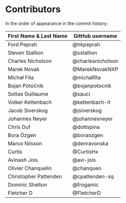 # Contributors

In the order of appearance in the commit history:

| First Name & Last Name    | GitHub username    |
|---------------------------|--------------------|
| Ford Peprah               | @hkpeprah          |
| Steven Stallion           | @sstallion         |
| Charles Nicholson         | @charlesnicholson  |
| Marek Novak               | @MarekNovakNXP     |
| Michał Fita               | @michalfita        |
| Bojan Potočnik            | @bojanpotocnik     |
| Sottas Guillaume          | @sauci             |
| Volker Kettenbach         | @kettenbach-it     |
| Jacob Siverskog           | @jsiverskog        |
| Johannes Neyer            | @johannesneyer     |
| Chris Duf                 | @dottspina         |
| Bora Özgen                | @boraozgen         |
| Marco Nilsson             | @denravonska       |
| Curtis                    | @CurtisHx          |
| Avinash Jois              | @avi-jois          |
| Olivier Chanquelin        | @chanqueo          |
| Christopher Pattenden     | @cpattenden-sq     |
| Dominic Shelton           | @frogamic          |
| Fletcher D                | @FletcherD         |
